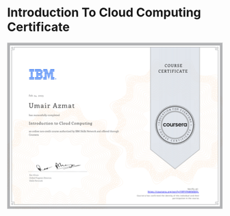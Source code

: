 <h1>Introduction To Cloud Computing Certificate</h1>
<img src="Introduction-To-Cloud-Computing.png" alt="">